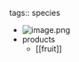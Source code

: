 tags:: species

- ![image.png](https://peach-geographical-bat-397.mypinata.cloud/ipfs/QmTHErchyp2wpVMHaoDM7SSr1rXLS7XFxL7RNeqSdKsKCG)
- products
	- [[fruit]]